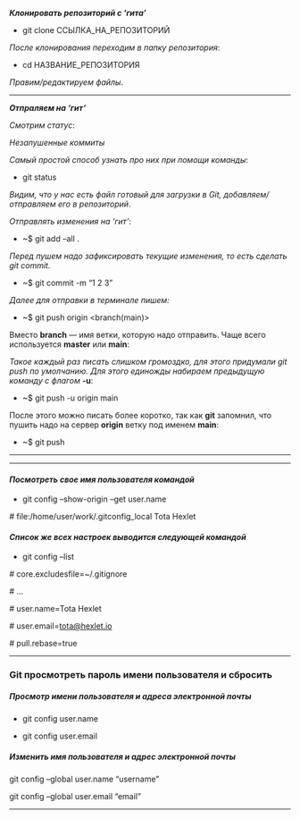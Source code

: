 **_Клонировать репозиторий с ‘гита’_**

- git clone ССЫЛКА_НА_РЕПОЗИТОРИЙ

_После клонирования переходим в папку репозитория_:

- cd НАЗВАНИЕ_РЕПОЗИТОРИЯ

_Правим/редактируем файлы_.

---

**_Отпраляем на ‘гит’_**

_Смотрим статус_:

_Незапушенные коммиты_

_Самый простой способ узнать про них при помощи команды_:

- git status

_Видим, что у нас есть файл готовый для загрузки в Git, добавляем/отправляем его в репозиторий_.

_Отправлять изменения на ‘гит’_:

- ~$ git add –all .

_Перед пушем надо зафиксировать текущие изменения, то есть сделать git commit._

- ~$ git commit -m “1 2 3”

_Далее для отправки в терминале пишем:_

- ~$ git push origin <branch(main)>

Вместо **branch** — имя ветки, которую надо отправить. Чаще всего используется **master** или **main**:

_Такое каждый раз писать слишком громоздко, для этого придумали git push по умолчанию. Для этого единожды набираем предыдущую команду с флагом_ **-u**:

- ~$ git push -u origin main

После этого можно писать более коротко, так как **git** запомнил, что пушить надо на сервер **origin** ветку под именем **main**:

- ~$ git push

---
---
#### _Посмотреть свое имя пользователя командой_

- git config –show-origin –get user.name

\# file:/home/user/work/.gitconfig_local Tota Hexlet
#### _Список же всех настроек выводится следующей командой_

- git config –list

\# core.excludesfile=~/.gitignore

\# ...

\# user.name=Tota Hexlet

\# user.email=tota@hexlet.io

\# pull.rebase=true

---
### Git просмотреть пароль имени пользователя и сбросить

##### _Просмотр имени пользователя и адреса электронной почты_

- git config user.name
    
- git config user.email
    
##### _Изменить имя пользователя и адрес электронной почты_

git config –global user.name “username”

git config –global user.email “email”

---

